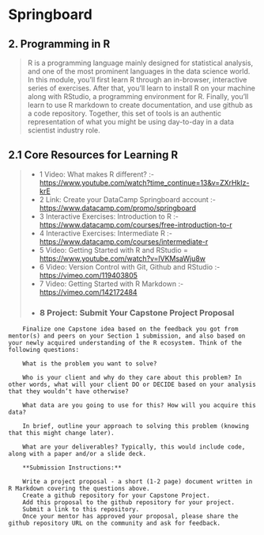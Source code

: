 # Springboard

## **2. Programming in R**
> R is a programming language mainly designed for statistical analysis, and one of the most prominent languages in the data science world. In this module, you’ll first learn R through an in-browser, interactive series of exercises. After that, you’ll learn to install R on your machine along with RStudio, a programming environment for R. Finally, you’ll learn to use R markdown to create documentation, and use github as a code repository.
> Together, this set of tools is an authentic representation of what you might be using day-to-day in a data scientist industry role.

## **2.1 Core Resources for Learning R**
   > - 1 Video: What makes R different?
       :- https://www.youtube.com/watch?time_continue=13&v=ZXrHkIz-krE
   > - 2 Link: Create your DataCamp Springboard account :- https://www.datacamp.com/promo/springboard    
   > - 3 Interactive Exercises: Introduction to R :- https://www.datacamp.com/courses/free-introduction-to-r
   > - 4 Interactive Exercises: Intermediate R :- https://www.datacamp.com/courses/intermediate-r
   > - 5 Video: Getting Started with R and RStudio = https://www.youtube.com/watch?v=lVKMsaWju8w
   > - 6 Video: Version Control with Git, Github and RStudio :- https://vimeo.com/119403805
   > - 7 Video: Getting Started with R Markdown :- https://vimeo.com/142172484
> - ###    8 Project: Submit Your Capstone Project Proposal

        Finalize one Capstone idea based on the feedback you got from mentor(s) and peers on your Section 1 submission, and also based on your newly acquired understanding of the R ecosystem. Think of the following questions:

        What is the problem you want to solve?

        Who is your client and why do they care about this problem? In other words, what will your client DO or DECIDE based on your analysis that they wouldn’t have otherwise?

        What data are you going to use for this? How will you acquire this data?

        In brief, outline your approach to solving this problem (knowing that this might change later).

        What are your deliverables? Typically, this would include code, along with a paper and/or a slide deck.

        **Submission Instructions:**

        Write a project proposal - a short (1-2 page) document written in R Markdown covering the questions above. 
        Create a github repository for your Capstone Project.
        Add this proposal to the github repository for your project. 
        Submit a link to this repository.
        Once your mentor has approved your proposal, please share the github repository URL on the community and ask for feedback.
